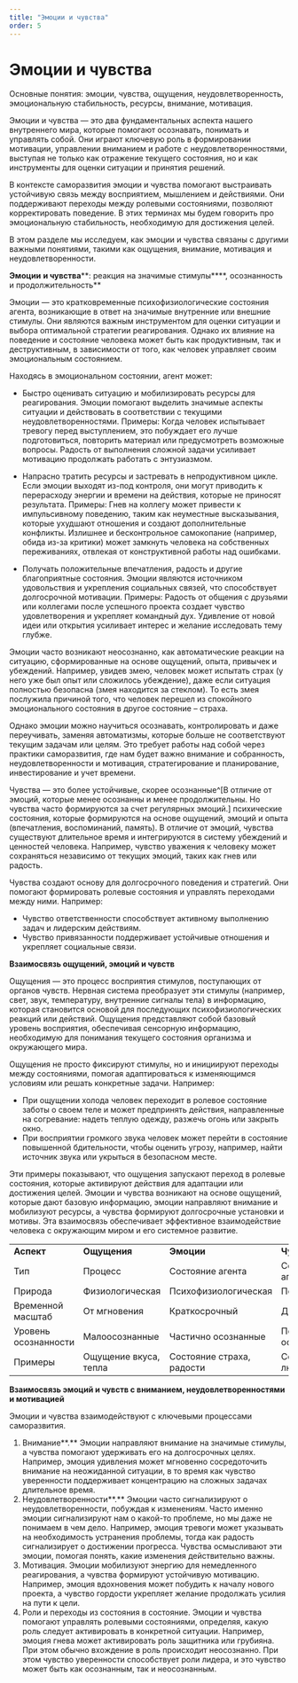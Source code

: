```yaml
---
title: "Эмоции и чувства"
order: 5
---
```


# Эмоции и чувства

Основные понятия: эмоции, чувства, ощущения, неудовлетворенность, эмоциональную стабильность, ресурсы, внимание, мотивация.

Эмоции и чувства — это два фундаментальных аспекта нашего внутреннего мира, которые помогают осознавать, понимать и управлять собой. Они играют ключевую роль в формировании мотивации, управлении вниманием и работе с неудовлетворенностями, выступая не только как отражение текущего состояния, но и как инструменты для оценки ситуации и принятия решений.

В контексте саморазвития эмоции и чувства помогают выстраивать устойчивую связь между восприятием, мышлением и действиями. Они поддерживают переходы между ролевыми состояниями, позволяют корректировать поведение. В этих терминах мы будем говорить про эмоциональную стабильность, необходимую для достижения целей.

В этом разделе мы исследуем, как эмоции и чувства связаны с другими важными понятиями, такими как ощущения, внимание, мотивация и неудовлетворенности.

**Эмоции** **и чувства****: реакция на значимые стимулы****, осознанность и продолжительность**

Эмоции — это кратковременные психофизиологические состояния агента, возникающие в ответ на значимые внутренние или внешние стимулы. Они являются важным инструментом для оценки ситуации и выбора оптимальной стратегии реагирования. Однако их влияние на поведение и состояние человека может быть как продуктивным, так и деструктивным, в зависимости от того, как человек управляет своим эмоциональным состоянием.

Находясь в эмоциональном состоянии, агент может:

* Быстро оценивать ситуацию и мобилизировать ресурсы для реагирования. Эмоции помогают выделить значимые аспекты ситуации и действовать в соответствии с текущими неудовлетворенностями. Примеры: Когда человек испытывает тревогу перед выступлением, это побуждает его лучше подготовиться, повторить материал или предусмотреть возможные вопросы. Радость от выполнения сложной задачи усиливает мотивацию продолжать работать с энтузиазмом.

+ Напрасно тратить ресурсы и застревать в непродуктивном цикле. Если эмоции выходят из-под контроля, они могут приводить к перерасходу энергии и времени на действия, которые не приносят результата. Примеры: Гнев на коллегу может привести к импульсивному поведению, таким как неуместные высказывания, которые ухудшают отношения и создают дополнительные конфликты. Излишнее и бесконтрольное самокопание (например, обида из-за критики) может замкнуть человека на собственных переживаниях, отвлекая от конструктивной работы над ошибками.

- Получать положительные впечатления, радость и другие благоприятные состояния. Эмоции являются источником удовольствия и укрепления социальных связей, что способствует долгосрочной мотивации. Примеры: Радость от общения с друзьями или коллегами после успешного проекта создает чувство удовлетворения и укрепляет командный дух. Удивление от новой идеи или открытия усиливает интерес и желание исследовать тему глубже.

Эмоции часто возникают неосознанно, как автоматические реакции на ситуацию, сформированные на основе ощущений, опыта, привычек и убеждений. Например, увидев змею, человек может испытать страх (у него уже был опыт или сложилось убеждение), даже если ситуация полностью безопасна (змея находится за стеклом). То есть змея послужила причиной того, что человек перешел из спокойного эмоционального состояния в другое состояние – страха.

Однако эмоции можно научиться осознавать, контролировать и даже переучивать, заменяя автоматизмы, которые больше не соответствуют текущим задачам или целям. Это требует работы над собой через практики саморазвития, где нам будет важно внимание и собранность, неудовлетворенности и мотивация, стратегирование и планирование, инвестирование и учет времени.

Чувства — это более устойчивые, скорее осознанные^[В отличие от эмоций, которые менее осознанны и менее продолжительны. Но чувства часто формируются за счет регулярных эмоций.] психические состояния, которые формируются на основе ощущений, эмоций и опыта (впечатления, воспоминаний, память). В отличие от эмоций, чувства существуют длительное время и интегрируются в систему убеждений и ценностей человека. Например, чувство уважения к человеку может сохраняться независимо от текущих эмоций, таких как гнев или радость.

Чувства создают основу для долгосрочного поведения и стратегий. Они помогают формировать ролевые состояния и управлять переходами между ними. Например:

* Чувство ответственности способствует активному выполнению задач и лидерским действиям.
* Чувство привязанности поддерживает устойчивые отношения и укрепляет социальные связи.

**Взаимосвязь ощущений, эмоций и чувств**

Ощущения — это процесс восприятия стимулов, поступающих от органов чувств. Нервная система преобразует эти стимулы (например, свет, звук, температуру, внутренние сигналы тела) в информацию, которая становится основой для последующих психофизиологических реакций или действий. Ощущения представляют собой базовый уровень восприятия, обеспечивая сенсорную информацию, необходимую для понимания текущего состояния организма и окружающего мира.

Ощущения не просто фиксируют стимулы, но и инициируют переходы между состояниями, помогая адаптироваться к изменяющимся условиям или решать конкретные задачи. Например:

* При ощущении холода человек переходит в ролевое состояние заботы о своем теле и может предпринять действия, направленные на согревание: надеть теплую одежду, разжечь огонь или закрыть окно.
* При восприятии громкого звука человек может перейти в состояние повышенной бдительности, чтобы оценить угрозу, например, найти источник звука или укрыться в безопасном месте.

Эти примеры показывают, что ощущения запускают переход в ролевые состояния, которые активируют действия для адаптации или достижения целей. Эмоции и чувства возникают на основе ощущений, которые дают базовую информацию, эмоции направляют внимание и мобилизуют ресурсы, а чувства формируют долгосрочные установки и мотивы. Эта взаимосвязь обеспечивает эффективное взаимодействие человека с окружающим миром и его системное развитие.

|  |  |  |  |
| --- | --- | --- | --- |
| **Аспект** | **Ощущения** | **Эмоции** | **Чувства** |
| Тип | Процесс | Состояние агента | Состояние агента |
| Природа | Физиологическая | Психофизиологическая | Психологическая |
| Временной масштаб | От мгновения | Краткосрочный | Долговременный |
| Уровень осознанности | Малоосознанные | Частично осознанные | Полностью осознанные |
| Примеры | Ощущение вкуса, тепла | Состояние страха, радости | Состояние любви, уважения |

**Взаимосвязь эмоций и чувств с вниманием, неудовлетворенностями и мотивацией**

Эмоции и чувства взаимодействуют с ключевыми процессами саморазвития.

1. Внимание**.** Эмоции направляют внимание на значимые стимулы, а чувства помогают удерживать его на долгосрочных целях. Например, эмоция удивления может мгновенно сосредоточить внимание на неожиданной ситуации, в то время как чувство уверенности поддерживает концентрацию на сложных задачах длительное время.
2. Неудовлетворенности**.** Эмоции часто сигнализируют о неудовлетворенности, побуждая к изменениям. Часто именно эмоции сигнализируют нам о какой-то проблеме, но мы даже не понимаем в чем дело. Например, эмоция тревоги может указывать на необходимость устранения проблемы, тогда как радость сигнализирует о достижении прогресса. Чувства осмысливают эти эмоции, помогая понять, какие изменения действительно важны.
3. Мотивация. Эмоции мобилизуют энергию для немедленного реагирования, а чувства формируют устойчивую мотивацию. Например, эмоция вдохновения может побудить к началу нового проекта, а чувство гордости укрепляет желание продолжать усилия на пути к цели.
4. Роли и переходы из состояния в состояние. Эмоции и чувства помогают управлять ролевыми состояниями, определяя, какую роль следует активировать в конкретной ситуации. Например, эмоция гнева может активировать роль защитника или грубияна. При этом обычно вхождение в роль происходит неосознанно. При этом чувство уверенности способствует роли лидера, и это чувство может быть как осознанным, так и неосознанным.